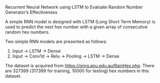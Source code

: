 Recurrent Neural Network using LSTM to Evaluate Random Number Generator’s Effectiveness

A simple RNN model is designed with LSTM (Long Short Term Memory) is used to predict the next hex number with a given array of consecutive random hex numbers.

Two simple RNN models are presented as follows:
1.	Input -> LSTM -> Dense
2.	Input -> Conv1d -> Relu -> Pooling -> LSTM -> Dense

The dataset is acquired from https://qrng.anu.edu.au/RainHex.php. There are 327399 (317399 for training, 10000 for testing) hex numbers in this dataset.
